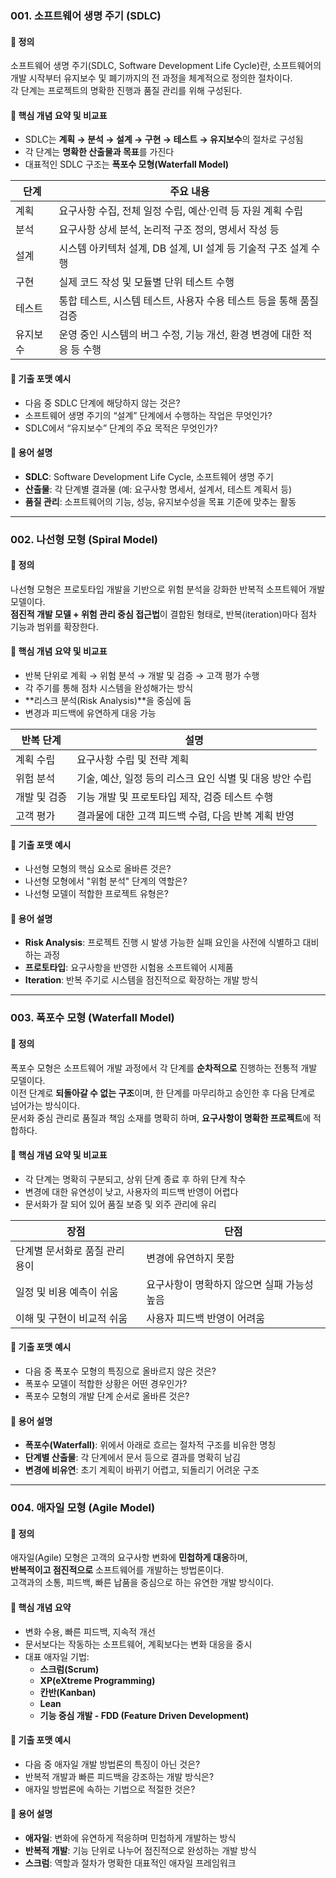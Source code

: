 ### 001. 소프트웨어 생명 주기 (SDLC)

#### 📘 정의
소프트웨어 생명 주기(SDLC, Software Development Life Cycle)란, 소프트웨어의 개발 시작부터 유지보수 및 폐기까지의 전 과정을 체계적으로 정의한 절차이다.  
각 단계는 프로젝트의 명확한 진행과 품질 관리를 위해 구성된다.

#### 🧩 핵심 개념 요약 및 비교표
- SDLC는 **계획 → 분석 → 설계 → 구현 → 테스트 → 유지보수**의 절차로 구성됨
- 각 단계는 **명확한 산출물과 목표**를 가진다
- 대표적인 SDLC 구조는 **폭포수 모형(Waterfall Model)**

| 단계     | 주요 내용                                      |
|--------|--------------------------------------------|
| 계획     | 요구사항 수집, 전체 일정 수립, 예산·인력 등 자원 계획 수립             |
| 분석     | 요구사항 상세 분석, 논리적 구조 정의, 명세서 작성 등                    |
| 설계     | 시스템 아키텍처 설계, DB 설계, UI 설계 등 기술적 구조 설계 수행         |
| 구현     | 실제 코드 작성 및 모듈별 단위 테스트 수행                         |
| 테스트    | 통합 테스트, 시스템 테스트, 사용자 수용 테스트 등을 통해 품질 검증         |
| 유지보수   | 운영 중인 시스템의 버그 수정, 기능 개선, 환경 변경에 대한 적응 등 수행     |

#### 📝 기출 포맷 예시
- 다음 중 SDLC 단계에 해당하지 않는 것은?
- 소프트웨어 생명 주기의 “설계” 단계에서 수행하는 작업은 무엇인가?
- SDLC에서 “유지보수” 단계의 주요 목적은 무엇인가?

#### 🧠 용어 설명
- **SDLC**: Software Development Life Cycle, 소프트웨어 생명 주기
- **산출물**: 각 단계별 결과물 (예: 요구사항 명세서, 설계서, 테스트 계획서 등)
- **품질 관리**: 소프트웨어의 기능, 성능, 유지보수성을 목표 기준에 맞추는 활동

---

### 002. 나선형 모형 (Spiral Model)

#### 📘 정의
나선형 모형은 프로토타입 개발을 기반으로 위험 분석을 강화한 반복적 소프트웨어 개발 모델이다.  
**점진적 개발 모델 + 위험 관리 중심 접근법**이 결합된 형태로, 반복(iteration)마다 점차 기능과 범위를 확장한다.

#### 🧩 핵심 개념 요약 및 비교표
- 반복 단위로 계획 → 위험 분석 → 개발 및 검증 → 고객 평가 수행
- 각 주기를 통해 점차 시스템을 완성해가는 방식
- **리스크 분석(Risk Analysis)**을 중심에 둠
- 변경과 피드백에 유연하게 대응 가능

| 반복 단계     | 설명                                          |
|------------|---------------------------------------------|
| 계획 수립     | 요구사항 수립 및 전략 계획                                |
| 위험 분석     | 기술, 예산, 일정 등의 리스크 요인 식별 및 대응 방안 수립               |
| 개발 및 검증   | 기능 개발 및 프로토타입 제작, 검증 테스트 수행                    |
| 고객 평가     | 결과물에 대한 고객 피드백 수렴, 다음 반복 계획 반영                  |

#### 📝 기출 포맷 예시
- 나선형 모형의 핵심 요소로 올바른 것은?
- 나선형 모형에서 "위험 분석" 단계의 역할은?
- 나선형 모델이 적합한 프로젝트 유형은?

#### 🧠 용어 설명
- **Risk Analysis**: 프로젝트 진행 시 발생 가능한 실패 요인을 사전에 식별하고 대비하는 과정
- **프로토타입**: 요구사항을 반영한 시험용 소프트웨어 시제품
- **Iteration**: 반복 주기로 시스템을 점진적으로 확장하는 개발 방식

---

### 003. 폭포수 모형 (Waterfall Model)

#### 📘 정의
폭포수 모형은 소프트웨어 개발 과정에서 각 단계를 **순차적으로** 진행하는 전통적 개발 모델이다.  
이전 단계로 **되돌아갈 수 없는 구조**이며, 한 단계를 마무리하고 승인한 후 다음 단계로 넘어가는 방식이다.  
문서화 중심 관리로 품질과 책임 소재를 명확히 하며, **요구사항이 명확한 프로젝트**에 적합하다.

#### 🧩 핵심 개념 요약 및 비교표
- 각 단계는 명확히 구분되고, 상위 단계 종료 후 하위 단계 착수
- 변경에 대한 유연성이 낮고, 사용자의 피드백 반영이 어렵다
- 문서화가 잘 되어 있어 품질 보증 및 외주 관리에 유리

| 장점                             | 단점                                 |
|--------------------------------|------------------------------------|
| 단계별 문서화로 품질 관리 용이              | 변경에 유연하지 못함                       |
| 일정 및 비용 예측이 쉬움                 | 요구사항이 명확하지 않으면 실패 가능성 높음         |
| 이해 및 구현이 비교적 쉬움               | 사용자 피드백 반영이 어려움                   |

#### 📝 기출 포맷 예시
- 다음 중 폭포수 모형의 특징으로 올바르지 않은 것은?
- 폭포수 모델이 적합한 상황은 어떤 경우인가?
- 폭포수 모형의 개발 단계 순서로 올바른 것은?

#### 🧠 용어 설명
- **폭포수(Waterfall)**: 위에서 아래로 흐르는 절차적 구조를 비유한 명칭
- **단계별 산출물**: 각 단계에서 문서 등으로 결과를 명확히 남김
- **변경에 비유연**: 초기 계획이 바뀌기 어렵고, 되돌리기 어려운 구조

---

### 004. 애자일 모형 (Agile Model)

#### 📘 정의
애자일(Agile) 모형은 고객의 요구사항 변화에 **민첩하게 대응**하며,  
**반복적이고 점진적으로** 소프트웨어를 개발하는 방법론이다.  
고객과의 소통, 피드백, 빠른 납품을 중심으로 하는 유연한 개발 방식이다.

#### 🧩 핵심 개념 요약
- 변화 수용, 빠른 피드백, 지속적 개선
- 문서보다는 작동하는 소프트웨어, 계획보다는 변화 대응을 중시
- 대표 애자일 기법:
    - **스크럼(Scrum)**
    - **XP(eXtreme Programming)**
    - **칸반(Kanban)**
    - **Lean**
    - **기능 중심 개발 - FDD (Feature Driven Development)**

#### 📝 기출 포맷 예시
- 다음 중 애자일 개발 방법론의 특징이 아닌 것은?
- 반복적 개발과 빠른 피드백을 강조하는 개발 방식은?
- 애자일 방법론에 속하는 기법으로 적절한 것은?

#### 🧠 용어 설명
- **애자일**: 변화에 유연하게 적응하며 민첩하게 개발하는 방식
- **반복적 개발**: 기능 단위로 나누어 점진적으로 완성하는 개발 방식
- **스크럼**: 역할과 절차가 명확한 대표적인 애자일 프레임워크
